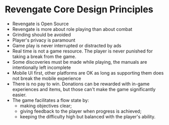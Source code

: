 Revengate Core Design Principles
================================

- Revengate is Open Source
- Revengate is more about role playing than about combat
- Grinding should be avoided
- Player's privacy is paramount
- Game play is never interrupted or distracted by ads
- Real time is not a game resource. The player is never punished for taking a break from the game.
- Some discoveries must be made while playing, the manuals are intentionally left incomplete
- Mobile UI first, other platforms are OK as long as supporting them does not break the mobile experience
- There is no pay to win. Donations can be rewarded with in-game experiences and items, but those can't make the game significantly easier.
- The game facilitates a flow state by:
  - making objectives clear;
  - giving feedback to the player when progress is achieved;
  - keeping the difficulty high but balanced with the player's ability.
